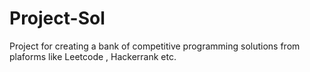 # Project-Sol
Project for creating a bank of competitive programming solutions from plaforms like Leetcode , Hackerrank etc.
